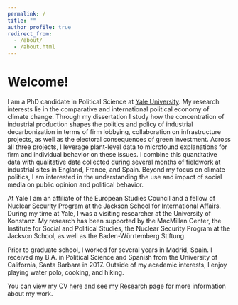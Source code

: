 ```yaml
---
permalink: /
title: ""
author_profile: true
redirect_from: 
  - /about/
  - /about.html
---
```

# Welcome!

I am a PhD candidate in Political Science at [Yale University](https://politicalscience.yale.edu/). My research interests lie in the comparative and international political economy of climate change. Through my dissertation I study how the concentration of industrial production shapes the politics and policy of industrial decarbonization in terms of firm lobbying, collaboration on infrastructure projects, as well as the electoral consequences of green investment. Across all three projects, I leverage plant-level data to microfound explanations for firm and individual behavior on these issues. I combine this quantitative data with qualitative data collected during several months of fieldwork at industrial sites in England, France, and Spain. Beyond my focus on climate politics, I am interested in the understanding the use and impact of social media on public opinion and political behavior. 

At Yale I am an affiliate of the European Studies Council and a fellow of Nuclear Security Program at the Jackson School for International Affairs. During my time at Yale, I was a visiting researcher at the University of Konstanz. My research has been supported by the MacMillan Center, the Institute for Social and Political Studies, the Nuclear Security Program at the Jackson School, as well as the Baden-Würrtemberg Stiftung.

Prior to graduate school, I worked for several years in Madrid, Spain. I received my B.A. in Political Science and Spanish from the University of California, Santa Barbara in 2017. Outside of my academic interests, I enjoy playing water polo, cooking, and hiking.

You can view my CV [here](/files/pike_cv1.25.pdf) and see my [Research](/publications/) page for more information about my work. 
